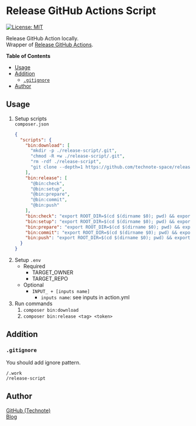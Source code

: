 # Release GitHub Actions Script

[![License: MIT](https://img.shields.io/badge/License-MIT-blue.svg)](https://github.com/technote-space/test-release-github-actions/blob/master/LICENSE)

Release GitHub Action locally.  
Wrapper of [Release GitHub Actions](https://github.com/technote-space/release-github-actions).

<!-- START doctoc generated TOC please keep comment here to allow auto update -->
<!-- DON'T EDIT THIS SECTION, INSTEAD RE-RUN doctoc TO UPDATE -->
**Table of Contents**

- [Usage](#usage)
- [Addition](#addition)
  - [`.gitignore`](#gitignore)
- [Author](#author)

<!-- END doctoc generated TOC please keep comment here to allow auto update -->

## Usage
1. Setup scripts  
`composer.json`
    ```json
    {
      "scripts": {
        "bin:download": [
          "mkdir -p ./release-script/.git",
          "chmod -R +w ./release-script/.git",
          "rm -rdf ./release-script",
          "git clone --depth=1 https://github.com/technote-space/release-github-actions-script.git release-script"
        ],
        "bin:release": [
          "@bin:check",
          "@bin:setup",
          "@bin:prepare",
          "@bin:commit",
          "@bin:push"
        ],
        "bin:check": "export ROOT_DIR=$(cd $(dirname $0); pwd) && export $(cat .env | grep -v '^#' | xargs) && bash ./release-script/bin/check.sh",
        "bin:setup": "export ROOT_DIR=$(cd $(dirname $0); pwd) && export $(cat .env | grep -v '^#' | xargs) && bash ./release-script/bin/setup.sh",
        "bin:prepare": "export ROOT_DIR=$(cd $(dirname $0); pwd) && export $(cat .env | grep -v '^#' | xargs) && bash ./release-script/bin/prepare.sh",
        "bin:commit": "export ROOT_DIR=$(cd $(dirname $0); pwd) && export $(cat .env | grep -v '^#' | xargs) && bash ./release-script/bin/commit.sh",
        "bin:push": "export ROOT_DIR=$(cd $(dirname $0); pwd) && export $(cat .env | grep -v '^#' | xargs) && bash ./release-script/bin/push.sh"
      }
    }
    ```
1. Setup `.env`
   - Required
     - TARGET_OWNER
     - TARGET_REPO
   - Optional
     - `INPUT_ + [inputs name]`
       - `inputs name`: see inputs in action.yml
1. Run commands
   1. `composer bin:download`
   1. `composer bin:release <tag> <token>`

## Addition
### `.gitignore`
You should add ignore pattern.
```
/.work
/release-script
```

## Author
[GitHub (Technote)](https://github.com/technote-space)  
[Blog](https://technote.space)
